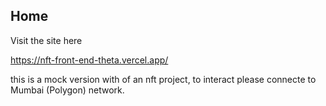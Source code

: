 ## Home

Visit the site here 

https://nft-front-end-theta.vercel.app/

this is a mock version with of an nft project, to interact please connecte to Mumbai (Polygon) network.
